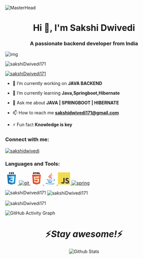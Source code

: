 ![MasterHead](https://encrypted-tbn0.gstatic.com/images?q=tbn:ANd9GcSOrSzlBUNtNTA4vnr9nBGoz3WhCE_3fOHVIQ&usqp=CAU )


<h1 align="center">Hi 👋, I'm Sakshi Dwivedi</h1>
<h3 align="center">A passionate backend developer from India</h3>

![img](https://encrypted-tbn0.gstatic.com/images?q=tbn:ANd9GcQ8DnviKfkbxDLCL89rZ-09ebcIU0_eEXRSKA&usqp=CAU)

<p align="left"> <img src="https://komarev.com/ghpvc/?username=sakshiDwivedi171&label=Profile%20views&color=0e75b6&style=flat" alt="sakshiDwivedi171" /> </p>

<p align="left"> <a href="https://github.com/ryo-ma/github-profile-trophy"><img src="https://github-profile-trophy.vercel.app/?username=sakshiDwivedi171" alt="sakshiDwivedi171" /></a> </p>

- 🔭 I’m currently working on **JAVA BACKEND**

- 🌱 I’m currently learning **Java,Springboot,Hibernate**

- 💬 Ask me about **JAVA | SPRINGBOOT | HIBERNATE**

- 📫 How to reach me **sakshidwivedi171@gmail.com**

- ⚡ Fun fact **Knowledge is key**

<h3 align="left">Connect with me:</h3>
<p align="left">
<a href="https://linkedin.com/in/sakshidwivedi" target="blank"><img align="center" src="https://raw.githubusercontent.com/rahuldkjain/github-profile-readme-generator/master/src/images/icons/Social/linked-in-alt.svg" alt="sakshidwivedi" height="30" width="40" /></a>
</p>

<h3 align="left">Languages and Tools:</h3>
<p align="left"> <a href="https://www.w3schools.com/css/" target="_blank" rel="noreferrer"> <img src="https://raw.githubusercontent.com/devicons/devicon/master/icons/css3/css3-original-wordmark.svg" alt="css3" width="40" height="40"/> </a> <a href="https://git-scm.com/" target="_blank" rel="noreferrer"> <img src="https://www.vectorlogo.zone/logos/git-scm/git-scm-icon.svg" alt="git" width="40" height="40"/> </a> <a href="https://www.w3.org/html/" target="_blank" rel="noreferrer"> <img src="https://raw.githubusercontent.com/devicons/devicon/master/icons/html5/html5-original-wordmark.svg" alt="html5" width="40" height="40"/> </a> <a href="https://www.java.com" target="_blank" rel="noreferrer"> <img src="https://raw.githubusercontent.com/devicons/devicon/master/icons/java/java-original.svg" alt="java" width="40" height="40"/> </a> <a href="https://developer.mozilla.org/en-US/docs/Web/JavaScript" target="_blank" rel="noreferrer"> <img src="https://raw.githubusercontent.com/devicons/devicon/master/icons/javascript/javascript-original.svg" alt="javascript" width="40" height="40"/> </a> <a href="https://spring.io/" target="_blank" rel="noreferrer"> <img src="https://www.vectorlogo.zone/logos/springio/springio-icon.svg" alt="spring" width="40" height="40"/> </a> </p>

<p><img align="left" src="https://github-readme-stats.vercel.app/api/top-langs?username=sakshiDwivedi171&show_icons=true&locale=en&layout=compact" alt="sakshiDwivedi171" /></p>

<p>&nbsp;<img align="center" src="https://github-readme-stats.vercel.app/api?username=sakshiDwivedi171&show_icons=true&locale=en" alt="sakshiDwivedi171" /></p>

<p><img align="center" src="https://github-readme-streak-stats.herokuapp.com/?user=sakshiDwivedi171&" alt="sakshiDwivedi171" /></p>


![GitHub Activity Graph](https://activity-graph.herokuapp.com/graph?username=sakshiDwivedi171)  
<h1 align='center'>⚡️<i>Stay awesome!</i>⚡️</h1>

<p align="center">
        <img src="https://raw.githubusercontent.com/mayhemantt/mayhemantt/Update/svg/Bottom.svg" alt="Github Stats" />
</p>